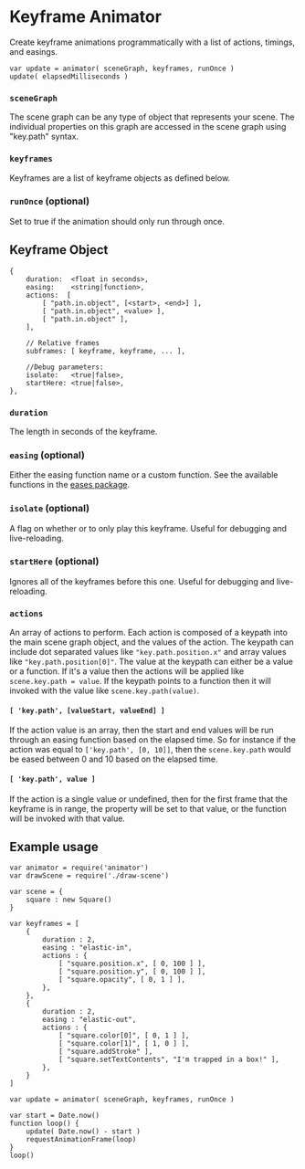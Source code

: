 # Keyframe Animator

Create keyframe animations programmatically with a list of actions, timings, and easings.

	var update = animator( sceneGraph, keyframes, runOnce )
	update( elapsedMilliseconds )

### `sceneGraph`

The scene graph can be any type of object that represents your scene. The individual properties on this graph are accessed in the scene graph using "key.path" syntax.

### `keyframes`

Keyframes are a list of keyframe objects as defined below.

### `runOnce` (optional)

Set to true if the animation should only run through once.

## Keyframe Object

	{
		duration:  <float in seconds>,
		easing:    <string|function>,
		actions:  [
			[ "path.in.object", [<start>, <end>] ],
			[ "path.in.object", <value> ],
			[ "path.in.object" ],
		],
		
		// Relative frames
		subframes: [ keyframe, keyframe, ... ],
		
		//Debug parameters:
		isolate:   <true|false>,
		startHere: <true|false>,
	},

### `duration`

The length in seconds of the keyframe.

### `easing` (optional)

Either the easing function name or a custom function. See the available functions in the [eases package](https://npmjs.com/packages/eases).

### `isolate` (optional)

A flag on whether or to only play this keyframe. Useful for debugging and live-reloading.

### `startHere` (optional)

Ignores all of the keyframes before this one. Useful for debugging and live-reloading.

### `actions`

An array of actions to perform. Each action is composed of a keypath into the main scene graph object, and the values of the action. The keypath can include dot separated values like `"key.path.position.x"` and array values like `"key.path.position[0]"`. The value at the keypath can either be a value or a function. If it's a value then the actions will be applied like `scene.key.path = value`. If the keypath points to a function then it will invoked with the value like `scene.key.path(value)`.

#### `[ 'key.path', [valueStart, valueEnd] ]`

If the action value is an array, then the start and end values will be run through an easing function based on the elapsed time. So for instance if the action was equal to `['key.path', [0, 10]]`, then the `scene.key.path` would be eased between 0 and 10 based on the elapsed time.

#### `[ 'key.path', value ]`

If the action is a single value or undefined, then for the first frame that the keyframe is in range, the property will be set to that value, or the function will be invoked with that value.

## Example usage

	var animator = require('animator')
	var drawScene = require('./draw-scene')
	
	var scene = {
		square : new Square()
	}
	
	var keyframes = [
		{
			duration : 2,
			easing : "elastic-in",
			actions : {
				[ "square.position.x", [ 0, 100 ] ],
				[ "square.position.y", [ 0, 100 ] ],
				[ "square.opacity", [ 0, 1 ] ],
			},
		},
		{
			duration : 2,
			easing : "elastic-out",
			actions : {
				[ "square.color[0]", [ 0, 1 ] ],
				[ "square.color[1]", [ 1, 0 ] ],
				[ "square.addStroke" ],
				[ "square.setTextContents", "I'm trapped in a box!" ],
			},
		}
	]
	
	var update = animator( sceneGraph, keyframes, runOnce )
	
	var start = Date.now()
	function loop() {
		update( Date.now() - start )
		requestAnimationFrame(loop)
	}
	loop()
